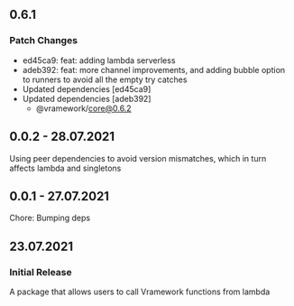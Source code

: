 ## 0.6.1

### Patch Changes

- ed45ca9: feat: adding lambda serverless
- adeb392: feat: more channel improvements, and adding bubble option to runners to avoid all the empty try catches
- Updated dependencies [ed45ca9]
- Updated dependencies [adeb392]
  - @vramework/core@0.6.2

## 0.0.2 - 28.07.2021

Using peer dependencies to avoid version mismatches, which in turn affects lambda and singletons

## 0.0.1 - 27.07.2021

Chore: Bumping deps

## 23.07.2021

### Initial Release

A package that allows users to call Vramework functions from lambda
